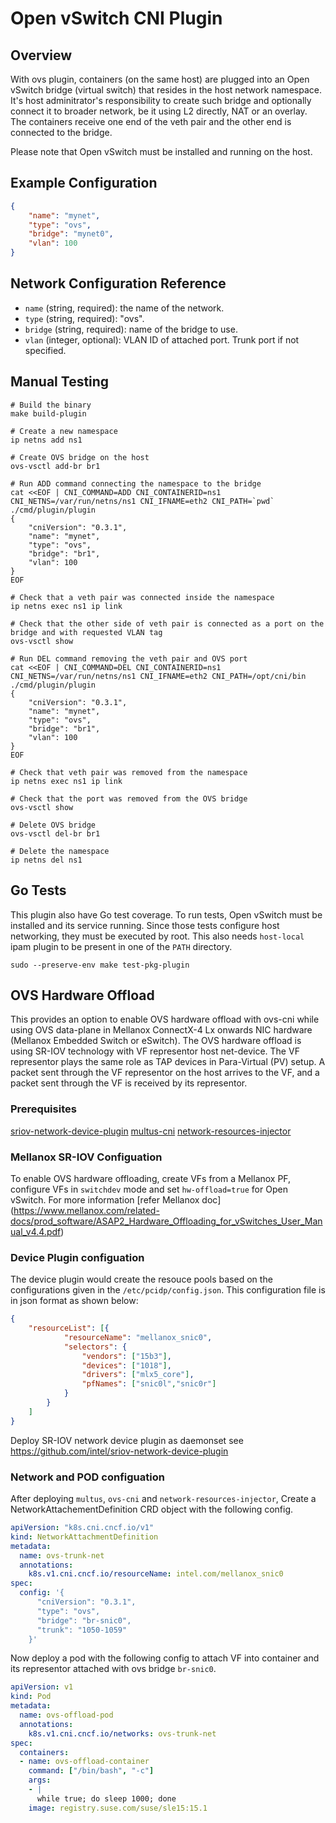 # Open vSwitch CNI Plugin

## Overview

With ovs plugin, containers (on the same host) are plugged into an Open vSwitch
bridge (virtual switch) that resides in the host network namespace. It's host
adminitrator's responsibility to create such bridge and optionally connect it to
broader network, be it using L2 directly, NAT or an overlay. The containers
receive one end of the veth pair and the other end is connected to the bridge.

Please note that Open vSwitch must be installed and running on the host.

## Example Configuration

```json
{
    "name": "mynet",
    "type": "ovs",
    "bridge": "mynet0",
    "vlan": 100
}
```

## Network Configuration Reference

* `name` (string, required): the name of the network.
* `type` (string, required): "ovs".
* `bridge` (string, required): name of the bridge to use.
* `vlan` (integer, optional): VLAN ID of attached port. Trunk port if not
   specified.

## Manual Testing

```shell
# Build the binary
make build-plugin

# Create a new namespace
ip netns add ns1

# Create OVS bridge on the host
ovs-vsctl add-br br1

# Run ADD command connecting the namespace to the bridge
cat <<EOF | CNI_COMMAND=ADD CNI_CONTAINERID=ns1 CNI_NETNS=/var/run/netns/ns1 CNI_IFNAME=eth2 CNI_PATH=`pwd` ./cmd/plugin/plugin
{
    "cniVersion": "0.3.1",
    "name": "mynet",
    "type": "ovs",
    "bridge": "br1",
    "vlan": 100
}
EOF

# Check that a veth pair was connected inside the namespace
ip netns exec ns1 ip link

# Check that the other side of veth pair is connected as a port on the bridge and with requested VLAN tag
ovs-vsctl show

# Run DEL command removing the veth pair and OVS port
cat <<EOF | CNI_COMMAND=DEL CNI_CONTAINERID=ns1 CNI_NETNS=/var/run/netns/ns1 CNI_IFNAME=eth2 CNI_PATH=/opt/cni/bin ./cmd/plugin/plugin
{
    "cniVersion": "0.3.1",
    "name": "mynet",
    "type": "ovs",
    "bridge": "br1",
    "vlan": 100
}
EOF

# Check that veth pair was removed from the namespace
ip netns exec ns1 ip link

# Check that the port was removed from the OVS bridge
ovs-vsctl show

# Delete OVS bridge
ovs-vsctl del-br br1

# Delete the namespace
ip netns del ns1
```

## Go Tests

This plugin also have Go test coverage. To run tests, Open vSwitch must be
installed and its service running. Since those tests configure host networking,
they must be executed by root.
This also needs `host-local` ipam plugin to be present in one of the `PATH` directory.

```shell
sudo --preserve-env make test-pkg-plugin
```

## OVS Hardware Offload

This provides an option to enable OVS hardware offload with ovs-cni while using OVS data-plane
in Mellanox ConnectX-4 Lx onwards NIC hardware (Mellanox Embedded Switch or eSwitch).
The OVS hardware offload is using SR-IOV technology with VF representor host net-device.
The VF representor plays the same role as TAP devices in Para-Virtual (PV) setup.
A packet sent through the VF representor on the host arrives to the VF, and a packet sent
through the VF is received by its representor.

### Prerequisites

[sriov-network-device-plugin](https://github.com/intel/sriov-network-device-plugin)
[multus-cni](https://github.com/intel/multus-cni)
[network-resources-injector](https://github.com/intel/network-resources-injector)

### Mellanox SR-IOV Configuation

To enable OVS hardware offloading, create VFs from a Mellanox PF, configure VFs in `switchdev` mode and
set `hw-offload=true` for Open vSwitch.
For more information [refer Mellanox doc] (https://www.mellanox.com/related-docs/prod_software/ASAP2_Hardware_Offloading_for_vSwitches_User_Manual_v4.4.pdf)

### Device Plugin configuation

The device plugin would create the resouce pools based on the configurations given in the `/etc/pcidp/config.json`.
This configuration file is in json format as shown below:

```json
{
    "resourceList": [{
            "resourceName": "mellanox_snic0",
            "selectors": {
                "vendors": ["15b3"],
                "devices": ["1018"],
                "drivers": ["mlx5_core"],
                "pfNames": ["snic0l","snic0r"]
            }
        }
    ]
}
```

Deploy SR-IOV network device plugin as daemonset see https://github.com/intel/sriov-network-device-plugin

### Network and POD configuation

After deploying `multus`, `ovs-cni` and `network-resources-injector`, Create a NetworkAttachementDefinition CRD object
with the following config.

```yaml
apiVersion: "k8s.cni.cncf.io/v1"
kind: NetworkAttachmentDefinition
metadata:
  name: ovs-trunk-net
  annotations:
    k8s.v1.cni.cncf.io/resourceName: intel.com/mellanox_snic0
spec:
  config: '{
      "cniVersion": "0.3.1",
      "type": "ovs",
      "bridge": "br-snic0",
      "trunk": "1050-1059"
    }'
```

Now deploy a pod with the following config to attach VF into container and its representor
attached with ovs bridge `br-snic0`.

```yaml
apiVersion: v1
kind: Pod
metadata:
  name: ovs-offload-pod
  annotations:
    k8s.v1.cni.cncf.io/networks: ovs-trunk-net
spec:
  containers:
  - name: ovs-offload-container
    command: ["/bin/bash", "-c"]
    args:
    - |
      while true; do sleep 1000; done
    image: registry.suse.com/suse/sle15:15.1
```
